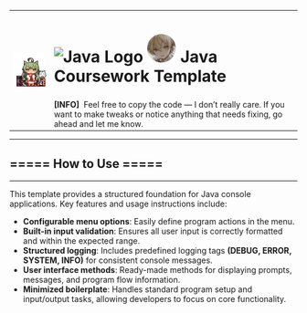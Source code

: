 <table>
  <tr>
    <td rowspan="2"><img src="md-images/azur-lane-akashi.gif" width="180"></img></td>
    <td colspan="5">
      <h1> 
        <img src="https://raw.githubusercontent.com/jmnote/z-icons/master/svg/java.svg" alt="Java Logo" width="50" height="50"> 
        <img src="md-images/dekxi-pfp.png" alt="Dekxi pfp" width="50" height="50"> 
        Java Coursework Template  
      </h1> 
    </td>
  </tr>
  <tr>
    <td colspan="5">
      <b>[INFO]</b>
      &nbspFeel free to copy the code — I don’t really care. If you want to make tweaks or notice anything that needs fixing, go ahead and let me know.
    </td>
  </tr>
</table>

- - -

##  ===== How to Use =====

- - -

This template provides a structured foundation for Java console applications. Key features and usage instructions include:

- **Configurable menu options**: Easily define program actions in the menu.
- **Built-in input validation**: Ensures all user input is correctly formatted and within the expected range.
- **Structured logging**: Includes predefined logging tags **(DEBUG, ERROR, SYSTEM, INFO)** for consistent console messages.
- **User interface methods**: Ready-made methods for displaying prompts, messages, and program flow information.
- **Minimized boilerplate**: Handles standard program setup and input/output tasks, allowing developers to focus on core functionality.
